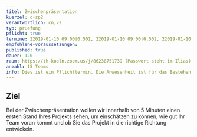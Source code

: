 ```yaml
---
titel: Zwischenpräsentation
kuerzel: o-zp2
verantwortlich: cn,vs
typ: pruefung
pflicht: true
termine: 22019-01-10 09:00|0.501, 22019-01-10 09:00|0.502, 22019-01-10 12:00|0.501, 22019-01-10 12:00|0.502, 22019-01-10 15:00|0.501, 22019-01-10 15:00|0.502
empfohlene-voraussetzungen: 
published: true
dauer: 120
raum: https://th-koeln.zoom.us/j/86238751739 (Passwort steht im Ilias)|https://th-koeln.zoom.us/j/86238751739
anzahl: 15 Teams
info: Dies ist ein Pflichttermin. Die Anwesenheit ist für das Bestehen des Moduls erforderlich. Weitere Infos folgen.
---
```


## Ziel 
Bei der Zwischenpräsentation wollen wir innerhalb von 5 Minuten einen ersten Stand Ihres Projekts sehen, um einschätzen zu können, wie gut Ihr Team voran kommt und ob Sie das Projekt in die richtige Richtung entwickeln.
